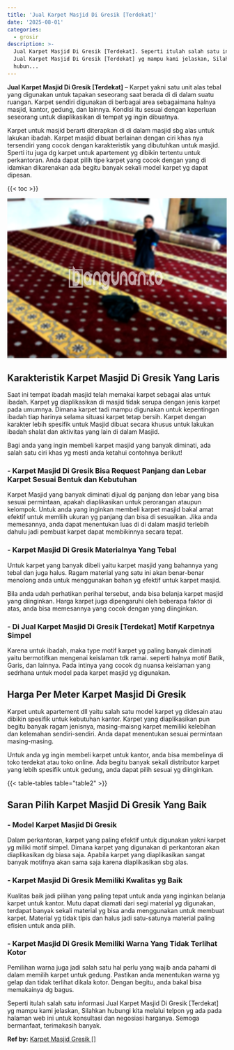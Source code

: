 ```yaml
---
title: 'Jual Karpet Masjid Di Gresik [Terdekat]'
date: '2025-08-01'
categories:
  - grosir
description: >-
  Jual Karpet Masjid Di Gresik [Terdekat]. Seperti itulah salah satu informasi
  Jual Karpet Masjid Di Gresik [Terdekat] yg mampu kami jelaskan, Silahkan
  hubun...
---
```


**Jual Karpet Masjid Di Gresik \[Terdekat\]** – Karpet yakni satu unit alas tebal yang digunakan untuk tapakan seseorang saat berada di di dalam suatu ruangan. Karpet sendiri digunakan di berbagai area sebagaimana halnya masjid, kantor, gedung, dan lainnya. Kondisi itu sesuai dengan keperluan seseorang untuk diaplikasikan di tempat yg ingin dibuatnya.

Karpet untuk masjid berarti diterapkan di di dalam masjid sbg alas untuk lakukan ibadah. Karpet masjid dibuat berlainan dengan ciri khas nya tersendiri yang cocok dengan karakteristik yang dibutuhkan untuk masjid. Sperti itu juga dg karpet untuk apartement yg dibikin tertentu untuk perkantoran. Anda dapat pilih tipe karpet yang cocok dengan yang di idamkan dikarenakan ada begitu banyak sekali model karpet yg dapat dipesan.

{{< toc >}}

![Jual Karpet Masjid Di Gresik [Terdekat]](/images/grosir-karpet-murah-34.png)

## Karakteristik Karpet Masjid Di Gresik Yang Laris

Saat ini tempat ibadah masjid telah memakai karpet sebagai alas untuk ibadah. Karpet yg diaplikasikan di masjid tidak serupa dengan jenis karpet pada umumnya. Dimana karpet tadi mampu digunakan untuk kepentingan ibadah tiap harinya selama situasi karpet tetap bersih. Karpet dengan karakter lebih spesifik untuk Masjid dibuat secara khusus untuk lakukan ibadah shalat dan aktivitas yang lain di dalam Masjid.

Bagi anda yang ingin membeli karpet masjid yang banyak diminati, ada salah satu ciri khas yg mesti anda ketahui contohnya berikut!

### \- Karpet Masjid Di Gresik Bisa Request Panjang dan Lebar Karpet Sesuai Bentuk dan Kebutuhan

Karpet Masjid yang banyak diminati dijual dg panjang dan lebar yang bisa sesuai permintaan, apakah diaplikasikan untuk perorangan ataupun kelompok. Untuk anda yang inginkan membeli karpet masjid bakal amat efektif untuk memliih ukuran yg panjang dan bisa di sesuaikan. Jika anda memesannya, anda dapat menentukan luas di di dalam masjid terlebih dahulu jadi pembuat karpet dapat membikinnya secara tepat.

### \- Karpet Masjid Di Gresik Materialnya Yang Tebal

Untuk karpet yang banyak dibeli yaitu karpet masjid yang bahannya yang tebal dan juga halus. Ragam material yang satu ini akan benar-benar menolong anda untuk menggunakan bahan yg efektif untuk karpet masjid.

Bila anda udah perhatikan perihal tersebut, anda bisa belanja karpet masjid yang diinginkan. Harga karpet juga dipengaruhi oleh beberapa faktor di atas, anda bisa memesannya yang cocok dengan yang diinginkan.

### \- Di Jual Karpet Masjid Di Gresik \[Terdekat\] Motif Karpetnya Simpel

Karena untuk ibadah, maka type motif karpet yg paling banyak diminati yaitu bermotifkan mengenai keislaman tdk ramai. seperti halnya motif Batik, Garis, dan lainnya. Pada intinya yang cocok dg nuansa keislaman yang sedrhana untuk model pada karpet masjid yg digunakan.

## Harga Per Meter Karpet Masjid Di Gresik

Karpet untuk apartement dll yaitu salah satu model karpet yg didesain atau dibikin spesifik untuk kebutuhan kantor. Karpet yang diaplikasikan pun begitu banyak ragam jenisnya, masing-maisng karpet memiliki kelebihan dan kelemahan sendiri-sendiri. Anda dapat menentukan sesuai permintaan masing-masing.

Untuk anda yg ingin membeli karpet untuk kantor, anda bisa membelinya di toko terdekat atau toko online. Ada begitu banyak sekali distributor karpet yang lebih spesifik untuk gedung, anda dapat pilih sesuai yg diinginkan.

{{< table-tables table="table2" >}}

## Saran Pilih Karpet Masjid Di Gresik Yang Baik

### \- Model Karpet Masjid Di Gresik

Dalam perkantoran, karpet yang paling efektif untuk digunakan yakni karpet yg miliki motif simpel. Dimana karpet yang digunakan di perkantoran akan diaplikasikan dg biasa saja. Apabila karpet yang diaplikasikan sangat banyak motifnya akan sama saja karena diaplikasikan sbg alas.

### \- Karpet Masjid Di Gresik Memiliki Kwalitas yg Baik

Kualitas baik jadi pilihan yang paling tepat untuk anda yang inginkan belanja karpet untuk kantor. Mutu dapat diamati dari segi material yg digunakan, terdapat banyak sekali material yg bisa anda menggunakan untuk membuat karpet. Material yg tidak tipis dan halus jadi satu-satunya material paling efisien untuk anda pilih.

### \- Karpet Masjid Di Gresik Memiliki Warna Yang Tidak Terlihat Kotor

Pemilihan warna juga jadi salah satu hal perlu yang wajib anda pahami di dalam memilih karpet untuk gedung. Pastikan anda menentukan warna yg gelap dan tidak terlihat dikala kotor. Dengan begitu, anda bakal bisa memakainya dg bagus.

Seperti itulah salah satu informasi Jual Karpet Masjid Di Gresik \[Terdekat\] yg mampu kami jelaskan, Silahkan hubungi kita melalui telpon yg ada pada halaman web ini untuk konsultasi dan negosiasi harganya. Semoga bermanfaat, terimakasih banyak.

**Ref by:**  [Karpet Masjid Gresik []](https://id.wikipedia.org/wiki/Karpet)
